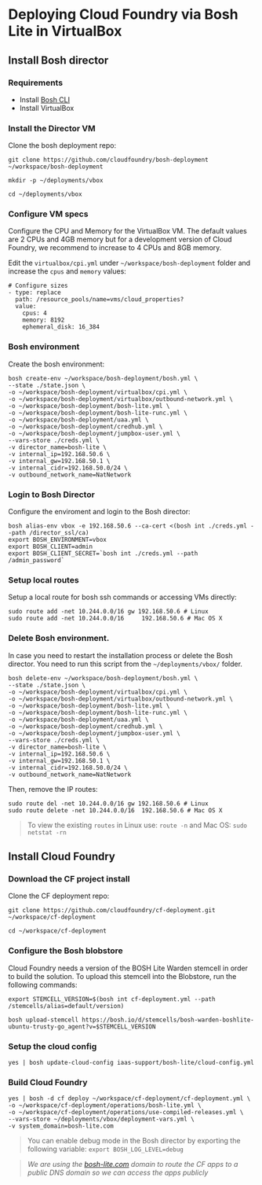 # Deploying Cloud Foundry via Bosh Lite in VirtualBox

## Install Bosh director

### Requirements

* Install [Bosh CLI](http://bosh.io/docs/cli-v2/#install)
* Install VirtualBox

### Install the Director VM

Clone the bosh deployment repo:

```
git clone https://github.com/cloudfoundry/bosh-deployment ~/workspace/bosh-deployment

mkdir -p ~/deployments/vbox

cd ~/deployments/vbox
```

### Configure VM specs

Configure the CPU and Memory for the VirtualBox VM. The default values are 2 CPUs and 4GB memory but for a development version of Cloud Foundry, we recommend to increase to 4 CPUs and 8GB memory.

Edit the `virtualbox/cpi.yml` under `~/workspace/bosh-deployment` folder and increase the `cpus` and `memory` values:

```
# Configure sizes
- type: replace
  path: /resource_pools/name=vms/cloud_properties?
  value:
    cpus: 4
    memory: 8192
    ephemeral_disk: 16_384
```

### Bosh environment

Create the bosh environment:

```
bosh create-env ~/workspace/bosh-deployment/bosh.yml \
--state ./state.json \
-o ~/workspace/bosh-deployment/virtualbox/cpi.yml \
-o ~/workspace/bosh-deployment/virtualbox/outbound-network.yml \
-o ~/workspace/bosh-deployment/bosh-lite.yml \
-o ~/workspace/bosh-deployment/bosh-lite-runc.yml \
-o ~/workspace/bosh-deployment/uaa.yml \
-o ~/workspace/bosh-deployment/credhub.yml \
-o ~/workspace/bosh-deployment/jumpbox-user.yml \
--vars-store ./creds.yml \
-v director_name=bosh-lite \
-v internal_ip=192.168.50.6 \
-v internal_gw=192.168.50.1 \
-v internal_cidr=192.168.50.0/24 \
-v outbound_network_name=NatNetwork
```

### Login to Bosh Director

Configure the enviroment and login to the Bosh director:

```
bosh alias-env vbox -e 192.168.50.6 --ca-cert <(bosh int ./creds.yml --path /director_ssl/ca)
export BOSH_ENVIRONMENT=vbox
export BOSH_CLIENT=admin
export BOSH_CLIENT_SECRET=`bosh int ./creds.yml --path /admin_password`
```

### Setup local routes

Setup a local route for bosh ssh commands or accessing VMs directly:

```
sudo route add -net 10.244.0.0/16 gw 192.168.50.6 # Linux
sudo route add -net 10.244.0.0/16     192.168.50.6 # Mac OS X
```

### Delete Bosh environment.

In case you need to restart the installation process or delete the Bosh director. You need to run this script from the `~/deployments/vbox/` folder.

```
bosh delete-env ~/workspace/bosh-deployment/bosh.yml \
--state ./state.json \
-o ~/workspace/bosh-deployment/virtualbox/cpi.yml \
-o ~/workspace/bosh-deployment/virtualbox/outbound-network.yml \
-o ~/workspace/bosh-deployment/bosh-lite.yml \
-o ~/workspace/bosh-deployment/bosh-lite-runc.yml \
-o ~/workspace/bosh-deployment/uaa.yml \
-o ~/workspace/bosh-deployment/credhub.yml \
-o ~/workspace/bosh-deployment/jumpbox-user.yml \
--vars-store ./creds.yml \
-v director_name=bosh-lite \
-v internal_ip=192.168.50.6 \
-v internal_gw=192.168.50.1 \
-v internal_cidr=192.168.50.0/24 \
-v outbound_network_name=NatNetwork
```

Then, remove the IP routes:

```
sudo route del -net 10.244.0.0/16 gw 192.168.50.6 # Linux
sudo route delete -net 10.244.0.0/16  192.168.50.6 # Mac OS X
```
> To view the existing `routes` in Linux use: `route -n` and Mac OS: `sudo netstat -rn`

## Install Cloud Foundry

### Download the CF project install

Clone the CF deployment repo:

```
git clone https://github.com/cloudfoundry/cf-deployment.git ~/workspace/cf-deployment

cd ~/workspace/cf-deployment
```

### Configure the Bosh blobstore

Cloud Foundry needs a version of the BOSH Lite Warden stemcell in order to build the solution.  To upload this stemcell into the Blobstore, run the following commands:

```
export STEMCELL_VERSION=$(bosh int cf-deployment.yml --path /stemcells/alias=default/version)

bosh upload-stemcell https://bosh.io/d/stemcells/bosh-warden-boshlite-ubuntu-trusty-go_agent?v=$STEMCELL_VERSION
```

### Setup the cloud config

```
yes | bosh update-cloud-config iaas-support/bosh-lite/cloud-config.yml
```

### Build Cloud Foundry

```
yes | bosh -d cf deploy ~/workspace/cf-deployment/cf-deployment.yml \
-o ~/workspace/cf-deployment/operations/bosh-lite.yml \
-o ~/workspace/cf-deployment/operations/use-compiled-releases.yml \
--vars-store ~/deployments/vbox/deployment-vars.yml \
-v system_domain=bosh-lite.com
```

> You can enable debug mode in the Bosh director by exporting the following variable: `export BOSH_LOG_LEVEL=debug`

> *We are using the [bosh-lite.com](http://bosh-lite.com) domain to route the CF apps to a public DNS domain so we can access the apps publicly*
